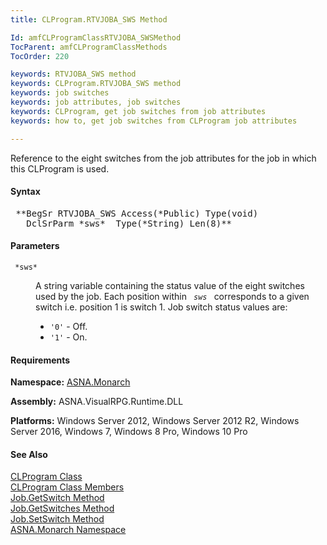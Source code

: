 ```yaml
---
title: CLProgram.RTVJOBA_SWS Method

Id: amfCLProgramClassRTVJOBA_SWSMethod
TocParent: amfCLProgramClassMethods
TocOrder: 220

keywords: RTVJOBA_SWS method
keywords: CLProgram.RTVJOBA_SWS method
keywords: job switches
keywords: job attributes, job switches
keywords: CLProgram, get job switches from job attributes
keywords: how to, get job switches from CLProgram job attributes

---
```


Reference to the eight switches from the job attributes for the job in which this CLProgram is used.

#### Syntax
<pre class="syntax"> **BegSr RTVJOBA_SWS Access(*Public) Type(void)
   DclSrParm *sws*  Type(*String) Len(8)**       </pre>

#### Parameters
<dl>
        <dt>
          <code> *sws* </code>
        </dt>
        <dd>

A string variable containing the status value of the eight switches used by the job. Each position within <code> *sws* </code> corresponds to a given switch i.e. position 1 is switch 1. Job switch status values are:

- <code>'0'</code> - Off.
- <code>'1'</code> - On.

</dd>
</dl>

<!-- start -->

#### Requirements
**Namespace:** [ASNA.Monarch](amfMonarchNamespace.html)

**Assembly:** ASNA.VisualRPG.Runtime.DLL 

**Platforms:** Windows Server 2012, Windows Server 2012 R2, Windows Server 2016, Windows 7, Windows 8 Pro, Windows 10 Pro
<!-- end -->      

#### See Also
[CLProgram Class](amfCLProgramClass.html) <br clear="none" /> [ CLProgram Class Members](amfCLProgramClassMembers.html) <br clear="none" /> [ Job.GetSwitch Method](amfJobClassGetSwitchMethod.html) <br clear="none" /> [ Job.GetSwitches Method](amfJobClassGetSwitchesMethod.html) <br clear="none" /> [ Job.SetSwitch Method](amfJobClassSetSwitchMethod.html) <br clear="none" /> [ASNA.Monarch Namespace](amfMonarchNamespace.html) 
